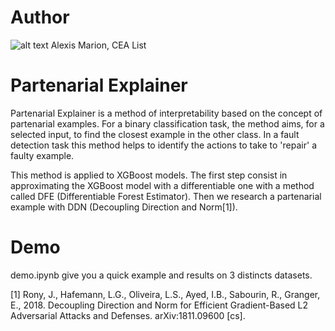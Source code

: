 # Author

![alt text](https://www-list.cea.fr/templates/cealist/images/logo.png) Alexis Marion, CEA List

# Partenarial Explainer

Partenarial Explainer is a method of interpretability based on the concept of partenarial examples. For a binary classification task, the method aims, for a selected input, to find the closest example in the other class. In a fault detection task this method helps to identify the actions to take to 'repair' a faulty example.

This method is applied to XGBoost models. The first step consist in approximating the XGBoost model with a differentiable one with a method called DFE (Differentiable Forest Estimator). Then we research a partenarial example with DDN (Decoupling Direction and Norm[1]).

# Demo

demo.ipynb give you a quick example and results on 3 distincts datasets.

[1] Rony, J., Hafemann, L.G., Oliveira, L.S., Ayed, I.B., Sabourin, R., Granger, E., 2018. Decoupling Direction and Norm for Efficient Gradient-Based L2 Adversarial Attacks and Defenses. arXiv:1811.09600 [cs].
